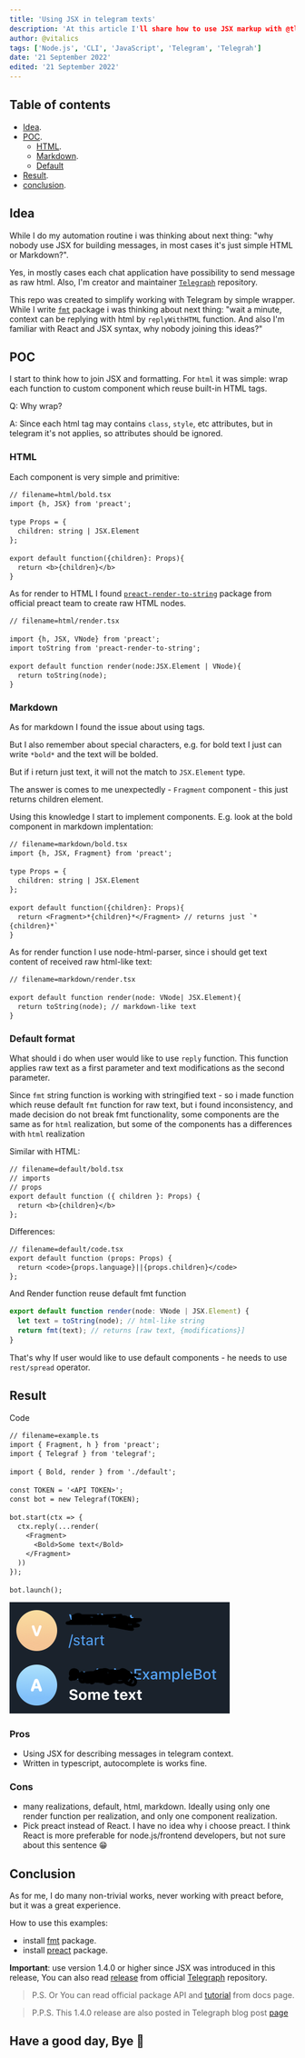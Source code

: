 ```yaml
---
title: 'Using JSX in telegram texts'
description: 'At this article I'll share how to use JSX markup with @tlgr/fmt library'
author: @vitalics
tags: ['Node.js', 'CLI', 'JavaScript', 'Telegram', 'Telegrah']
date: '21 September 2022'
edited: '21 September 2022'
---
```


## Table of contents

- [Idea](#idea).
- [POC](#poc).
  - [HTML](#html).
  - [Markdown](#markdown).
  - [Default](#default-format)
- [Result](#result).
- [conclusion](#conclusion).

## Idea

While I do my automation routine i was thinking about next thing: "why nobody use JSX for building messages, in most cases it's just simple HTML or Markdown?".

Yes, in mostly cases each chat application have possibility to send message as raw html. Also, I'm creator and maintainer [`Telegraph`](https://github.com/vitalics/Telegraph) repository.

This repo was created to simplify working with Telegram by simple wrapper.
While I write [`fmt`](https://github.com/vitalics/Telegraph/tree/main/packages/fmt) package i was thinking about next thing: "wait a minute, context can be replying with html by `replyWithHTML` function. And also I'm familiar with React and JSX syntax, why nobody joining this ideas?"

## POC

I start to think how to join JSX and formatting. For `html` it was simple: wrap each function to custom component which reuse built-in HTML tags.

Q: Why wrap?

A: Since each html tag may contains `class`, `style`, etc attributes, but in telegram it's not applies, so attributes should be ignored.

### HTML

Each component is very simple and primitive:

``` tsx
// filename=html/bold.tsx
import {h, JSX} from 'preact';

type Props = {
  children: string | JSX.Element
};

export default function({children}: Props){
  return <b>{children}</b>
}

```

As for render to HTML I found [`preact-render-to-string`](https://github.com/preactjs/preact-render-to-string) package from official preact team to create raw HTML nodes.

``` tsx
// filename=html/render.tsx

import {h, JSX, VNode} from 'preact';
import toString from 'preact-render-to-string';

export default function render(node:JSX.Element | VNode){
  return toString(node);
}
```

### Markdown

As for markdown I found the issue about using tags.

But I also remember about special characters, e.g. for bold text I just can write `*bold*` and the text will be bolded.

But if i return just text, it will not the match to `JSX.Element` type.

The answer is comes to me unexpectedly - `Fragment` component - this just returns children element.

Using this knowledge I start to implement components. E.g. look at the bold component in markdown implentation:

``` tsx
// filename=markdown/bold.tsx
import {h, JSX, Fragment} from 'preact';

type Props = {
  children: string | JSX.Element
};

export default function({children}: Props){
  return <Fragment>*{children}*</Fragment> // returns just `*{children}*`
}
```

As for render function I use node-html-parser, since i should get text content of received raw html-like text:

``` tsx
// filename=markdown/render.tsx

export default function render(node: VNode| JSX.Element){
  return toString(node); // markdown-like text
}
```

### Default format

What should i do when user would like to use `reply` function. This function applies raw text as a first parameter and text modifications as the second parameter.

Since `fmt` string function is working with stringified text - so i made function which reuse default `fmt` function for raw text, but i found inconsistency, and made decision do not break fmt functionality, some components are the same as for `html` realization, but some of the components has a differences with `html` realization

Similar with HTML:

``` tsx
// filename=default/bold.tsx
// imports
// props
export default function ({ children }: Props) {
  return <b>{children}</b>
};
```

Differences:

``` tsx
// filename=default/code.tsx
export default function (props: Props) {
  return <code>{props.language}||{props.children}</code>
};
```

And Render function reuse default fmt function

``` ts
export default function render(node: VNode | JSX.Element) {
  let text = toString(node); // html-like string
  return fmt(text); // returns [raw text, {modifications}]
}
```

That's why If user would like to use default components - he needs to use `rest/spread` operator.

## Result

Code

```tsx
// filename=example.ts
import { Fragment, h } from 'preact';
import { Telegraf } from 'telegraf';

import { Bold, render } from './default';

const TOKEN = '<API TOKEN>';
const bot = new Telegraf(TOKEN);

bot.start(ctx => {
  ctx.reply(...render(
    <Fragment>
      <Bold>Some text</Bold>
    </Fragment>
  ))
});

bot.launch();

```

![result](./images/03-jsx-result.png)

### Pros

- Using JSX for describing messages in telegram context.
- Written in typescript, autocomplete is works fine.

### Cons

- many realizations, default, html, markdown. Ideally using only one render function per realization, and only one component realization.
- Pick preact instead of React. I have no idea why i choose preact. I think React is more preferable for node.js/frontend developers, but not sure about this sentence 😁

## Conclusion

As for me, I do many non-trivial works, never working with preact before, but it was a great experience.

How to use this examples:

- install [fmt](https://www.npmjs.com/package/@tlgr/fmt) package.
- install [preact](https://www.npmjs.com/package/preact) package.

**Important**: use version 1.4.0 or higher since JSX was introduced in this release, You can also read [release](https://github.com/vitalics/Telegraph/releases/tag/v1.4.0) from official [Telegraph](https://github.com/vitalics/Telegraph) repository.

> P.S. Or You can read official package API and [tutorial](https://vitalics.github.io/Telegraph/docs/tutorial/fmt/jsx) from docs page.

> P.P.S. This 1.4.0 release are also posted in Telegraph blog post [page](https://vitalics.github.io/Telegraph/blog/release%201.4.0)

## Have a good day, Bye 👋

